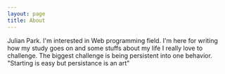 ```yaml
---
layout: page
title: About
---
```


Julian Park. I'm interested in Web programming field.
I'm here for writing how my study goes on and some stuffs about my life
I really love to challenge. The biggest challenge is being persistent into one behavior.
"Starting is easy but persistance is an art"
